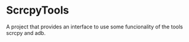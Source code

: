 # ScrcpyTools
A project that provides an interface to use some funcionality of the tools scrcpy and adb.
